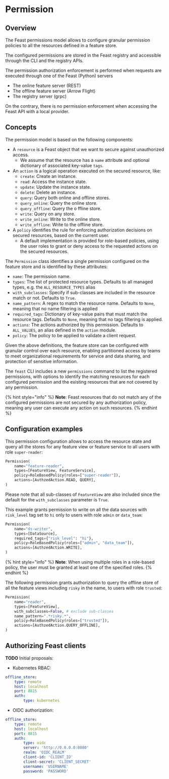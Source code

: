 # Permission

## Overview

The Feast permissions model allows to configure granular permission policies to all the resources defined in a feature store.

The configured permissions are stored in the Feast registry and accessible through the CLI and the registry APIs.

The permission authorization enforcement is performed when requests are executed through one of the Feast (Python) servers
- The online feature server (REST)
- The offline feature server (Arrow Flight)
- The registry server (grpc)

On the contrary, there is no permission enforcement when accessing the Feast API with a local provider.

## Concepts

The permission model is based on the following components:
- A `resource` is a Feast object that we want to secure against unauthorized access.
  - We assume that the resource has a `name` attribute and optional dictionary of associated key-value `tags`.
- An `action` is a logical operation executed on the secured resource, like:
  - `create`: Create an instance.
  - `read`: Access the instance state.
  - `update`: Update the instance state.
  - `delete`: Delete an instance.
  - `query`:  Query both online and offline stores.
  - `query_online`:  Query the online store.
  - `query_offline`:  Query the o ffline store.
  - `write`:  Query on any store.
  - `write_online`:  Write to the online store.
  - `write_offline`:  Write to the offline store.
- A `policy` identifies the rule for enforcing authorization decisions on secured resources, based on the current user.
  - A default implementation is provided for role-based policies, using the user roles to grant or deny access to the requested actions
  on the secured resources.

The `Permission` class identifies a single permission configured on the feature store and is identified by these attributes:
- `name`: The permission name.
- `types`: The list of protected resource  types. Defaults to all managed types, e.g. the `ALL_RESOURCE_TYPES` alias
- `with_subclasses`: Specify if sub-classes are included in the resource match or not. Defaults to `True`.
- `name_pattern`: A regex to match the resource name. Defaults to `None`, meaning that no name filtering is applied
- `required_tags`: Dictionary of key-value pairs that must match the resource tags. Defaults to `None`, meaning that no tags filtering is applied.
- `actions`: The actions authorized by this permission. Defaults to `ALL_VALUES`, an alias defined in the `action` module.
- `policy`: The policy to be applied to validate a client request.

Given the above definitions, the feature store can be configured with granular control over each resource, enabling partitioned access by 
teams to meet organizational requirements for service and data sharing, and protection of sensitive information.

The `feast` CLI includes a new `permissions` command to list the registered permissions, with options to identify the matching resources for each configured permission and the existing resources that are not covered by any permission.

{% hint style="info" %}
**Note**: Feast resources that do not match any of the configured permissions are not secured by any authorization policy, meaning any user can execute any action on such resources.
{% endhint %}

## Configuration examples
This permission configuration allows to access the resource state and query all the stores for any feature view or feature service
to all users with role `super-reader`:
```py
Permission(
    name="feature-reader",
    types=[FeatureView, FeatureService],
    policy=RoleBasedPolicy(roles=["super-reader"]),
    actions=[AuthzedAction.READ, QUERY],
)
```
Please note that all sub-classes of `FeatureView` are also included since the default for the `with_subclasses` parameter is `True`.

This example grants permission to write on all the data sources with `risk_level` tag set to `hi` only to users with role `admin` or `data_team`:
```py
Permission(
    name="ds-writer",
    types=[DataSource],
    required_tags={"risk_level": "hi"},
    policy=RoleBasedPolicy(roles=["admin", "data_team"]),
    actions=[AuthzedAction.WRITE],
)
```

{% hint style="info" %}
**Note**: When using multiple roles in a role-based policy, the user must be granted at least one of the specified roles.
{% endhint %}


The following permission grants authorization to query the offline store of all the feature views including `risky` in the name, to users with role `trusted`:
```py
Permission(
    name="reader",
    types=[FeatureView],
    with_subclasses=False, # exclude sub-classes
    name_pattern=".*risky.*",
    policy=RoleBasedPolicy(roles=["trusted"]),
    actions=[AuthzedAction.QUERY_OFFLINE],
)
```

## Authorizing Feast clients
**TODO**
Initial proposals:
* Kubernetes RBAC:
```yaml
offline_store:
    type: remote
    host: localhost
    port: 8815
    auth:
        type: kubernetes
```
* OIDC authorization:
```yaml
offline_store:
    type: remote
    host: localhost
    port: 8815
    auth:
        type: oidc
        server: 'http://0.0.0.0:8080'
        realm: 'OIDC_REALM'
        client-id: 'CLIENT_ID'
        client-secret: 'CLIENT_SECRET'
        username: 'USERNAME'
        password: 'PASSWORD'
```